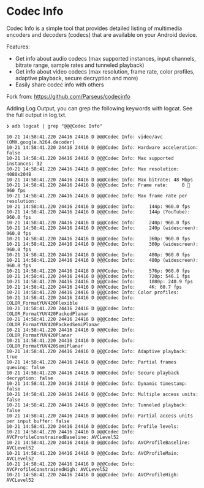 # Codec Info
Codec Info is a simple tool that provides detailed listing of multimedia encoders and decoders (codecs) that are available on your Android device. 

Features:

- Get info about audio codecs (max supported instances, input channels, bitrate range, sample rates and tunneled playback)
- Get info about video codecs (max resolution, frame rate, color profiles, adaptive playback, secure decryption and more)
- Easily share codec info with others

Fork from: https://github.com/Parseus/codecinfo

Adding Log Output, you can grep the following keywords with logcat. See the full output in log.txt.

```shell
❯ adb logcat | grep "@@@Codec Info"
```

```
10-21 14:58:41.220 24416 24416 D @@@Codec Info: video/avc (OMX.google.h264.decoder)
10-21 14:58:41.220 24416 24416 D @@@Codec Info: Hardware acceleration: false
10-21 14:58:41.220 24416 24416 D @@@Codec Info: Max supported instances: 32
10-21 14:58:41.220 24416 24416 D @@@Codec Info: Max resolution: 4080x2048
10-21 14:58:41.220 24416 24416 D @@@Codec Info: Max bitrate: 48 Mbps
10-21 14:58:41.220 24416 24416 D @@@Codec Info: Frame rate: 	0  960 fps
10-21 14:58:41.220 24416 24416 D @@@Codec Info: Max frame rate per resolution:
10-21 14:58:41.220 24416 24416 D @@@Codec Info: 	144p: 960.0 fps
10-21 14:58:41.220 24416 24416 D @@@Codec Info: 	144p (YouTube): 960.0 fps
10-21 14:58:41.220 24416 24416 D @@@Codec Info: 	240p: 960.0 fps
10-21 14:58:41.220 24416 24416 D @@@Codec Info: 	240p (widescreen): 960.0 fps
10-21 14:58:41.220 24416 24416 D @@@Codec Info: 	360p: 960.0 fps
10-21 14:58:41.220 24416 24416 D @@@Codec Info: 	360p (widescreen): 960.0 fps
10-21 14:58:41.220 24416 24416 D @@@Codec Info: 	480p: 960.0 fps
10-21 14:58:41.220 24416 24416 D @@@Codec Info: 	480p (widescreen): 960.0 fps
10-21 14:58:41.220 24416 24416 D @@@Codec Info: 	576p: 960.0 fps
10-21 14:58:41.220 24416 24416 D @@@Codec Info: 	720p: 546.1 fps
10-21 14:58:41.220 24416 24416 D @@@Codec Info: 	1080p: 240.9 fps
10-21 14:58:41.220 24416 24416 D @@@Codec Info: 	4K: 60.7 fps
10-21 14:58:41.220 24416 24416 D @@@Codec Info: Color profiles:
10-21 14:58:41.220 24416 24416 D @@@Codec Info: 	COLOR_FormatYUV420Flexible
10-21 14:58:41.220 24416 24416 D @@@Codec Info: 	COLOR_FormatYUV420PackedPlanar
10-21 14:58:41.220 24416 24416 D @@@Codec Info: 	COLOR_FormatYUV420PackedSemiPlanar
10-21 14:58:41.220 24416 24416 D @@@Codec Info: 	COLOR_FormatYUV420Planar
10-21 14:58:41.220 24416 24416 D @@@Codec Info: 	COLOR_FormatYUV420SemiPlanar
10-21 14:58:41.220 24416 24416 D @@@Codec Info: Adaptive playback: true
10-21 14:58:41.220 24416 24416 D @@@Codec Info: Partial frames queuing: false
10-21 14:58:41.220 24416 24416 D @@@Codec Info: Secure playback decryption: false
10-21 14:58:41.220 24416 24416 D @@@Codec Info: Dynamic timestamp: false
10-21 14:58:41.220 24416 24416 D @@@Codec Info: Multiple access units: false
10-21 14:58:41.220 24416 24416 D @@@Codec Info: Tunneled playback: false
10-21 14:58:41.220 24416 24416 D @@@Codec Info: Partial access units per input buffer: false
10-21 14:58:41.220 24416 24416 D @@@Codec Info: Profile levels:
10-21 14:58:41.220 24416 24416 D @@@Codec Info: AVCProfileConstrainedBaseline: AVCLevel52
10-21 14:58:41.220 24416 24416 D @@@Codec Info: AVCProfileBaseline: AVCLevel52
10-21 14:58:41.220 24416 24416 D @@@Codec Info: AVCProfileMain: AVCLevel52
10-21 14:58:41.220 24416 24416 D @@@Codec Info: AVCProfileConstrainedHigh: AVCLevel52
10-21 14:58:41.220 24416 24416 D @@@Codec Info: AVCProfileHigh: AVCLevel52
```
